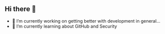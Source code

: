 ## Hi there 👋

- 🔭 I’m currently working on getting better with development in general...
- 🌱 I’m currently learning about GitHub and Security
